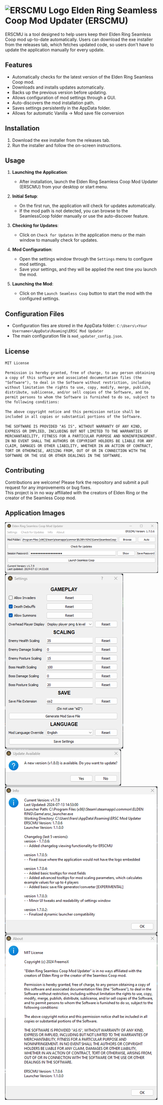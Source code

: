 # ![ERSCMU Logo](assets/logo.ico) Elden Ring Seamless Coop Mod Updater (ERSCMU)

ERSCMU is a tool designed to help users keep their Elden Ring Seamless Coop mod up-to-date automatically. Users can download the exe installer from the releases tab, which fetches updated code, so users don't have to update the application manually for every update.

## Features
- Automatically checks for the latest version of the Elden Ring Seamless Coop mod.
- Downloads and installs updates automatically.
- Backs up the previous version before updating.
- Allows configuration of mod settings through a GUI.
- Auto-discovers the mod installation path.
- Saves settings persistently in the AppData folder.
- Allows for automatic Vanilla -> Mod save file conversion

## Installation

1. Download the exe installer from the releases tab.
2. Run the installer and follow the on-screen instructions.

## Usage

1. **Launching the Application**:
    - After installation, launch the Elden Ring Seamless Coop Mod Updater (ERSCMU) from your desktop or start menu.

2. **Initial Setup**:
    - On the first run, the application will check for updates automatically.
    - If the mod path is not detected, you can browse to the SeamlessCoop folder manually or use the auto-discover feature.

3. **Checking for Updates**:
    - Click on `Check for Updates` in the application menu or the main window to manually check for updates.

4. **Mod Configuration**:
    - Open the settings window through the `Settings` menu to configure mod settings.
    - Save your settings, and they will be applied the next time you launch the mod.

5. **Launching the Mod**:
    - Click on the `Launch Seamless Coop` button to start the mod with the configured settings.

## Configuration Files

- Configuration files are stored in the AppData folder: `C:\Users\<Your Username>\AppData\Roaming\ERSC Mod Updater`
- The main configuration file is `mod_updater_config.json`.

## License

```
MIT License

Permission is hereby granted, free of charge, to any person obtaining a copy of this software and associated documentation files (the "Software"), to deal in the Software without restriction, including without limitation the rights to use, copy, modify, merge, publish, distribute, sublicense, and/or sell copies of the Software, and to permit persons to whom the Software is furnished to do so, subject to the following conditions:

The above copyright notice and this permission notice shall be included in all copies or substantial portions of the Software.

THE SOFTWARE IS PROVIDED "AS IS", WITHOUT WARRANTY OF ANY KIND, EXPRESS OR IMPLIED, INCLUDING BUT NOT LIMITED TO THE WARRANTIES OF MERCHANTABILITY, FITNESS FOR A PARTICULAR PURPOSE AND NONINFRINGEMENT. IN NO EVENT SHALL THE AUTHORS OR COPYRIGHT HOLDERS BE LIABLE FOR ANY CLAIM, DAMAGES OR OTHER LIABILITY, WHETHER IN AN ACTION OF CONTRACT, TORT OR OTHERWISE, ARISING FROM, OUT OF OR IN CONNECTION WITH THE SOFTWARE OR THE USE OR OTHER DEALINGS IN THE SOFTWARE.
```

## Contributing
Contributions are welcome! Please fork the repository and submit a pull request for any improvements or bug fixes.  
This project is in no way affiliated with the creators of Elden Ring or the creator of the Seamless Coop mod.

## Application Images
![Main Window](assets/main.png)
![Settings Window](assets/settings.png)
![Update Confirmation](assets/update_confirmation.png)
![Info Window](assets/info.png)
![About Window](assets/about.png)
